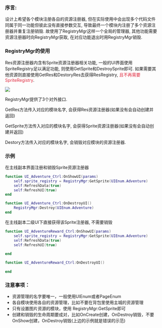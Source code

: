 ### 序言: 
设计上希望各个模块注册各自的资源注册器, 但在实际使用中会出现多个代码文件同属于同一功能但彼此没有直接参数交互, 导致最终一个模块内注册了多个资源注册器并重复注册销毁. 故使用了RegistryMgr这样一个全局的管理器, 其他功能需要资源注册器时向RegistryMgr获取, 在对应功能退出时用RegistryMgr销毁. 

### RegistryMgr的使用
Res资源注册器内含有Sprite资源注册器相关功能, 一般的UI界面使用SpriteRegistry足以满足功能, 则使用GetSprite和DestroySprite即可. 如果需要其他资源则直接使用GetRes和DestoryRes去获得ResRegistry, <font style="color:#DF2A3F;">且不再需要SpriteRegistry</font>. 

![](https://cdn.nlark.com/yuque/0/2024/png/43288772/1714119104321-7159031d-1757-47fa-9032-ace761b60d90.png)

RegistryMgr提供了3个对外接口. 

GetRes方法传入对应的模块名字, 会获得Res资源注册器(如果没有会自动创建并返回)

GetSprite方法传入对应的模块名字, 会获得Sprite资源注册器(如果没有会自动创建并返回)

Destory方法传入对应的模块名字, 会销毁对应模块的资源注册器. 

### 示例
在主线副本界面注册和销毁Sprite资源注册器

```lua
function UI_Adventure_Ctrl:OnShowUI(params)
    self.sprite_registry = RegistryMgr:GetSprite(UIEnum.Adventure)
    self:RefreshData(true)
    self:RefreshUI(true)
end

function UI_Adventure_Ctrl:OnDestroyUI()
    RegistryMgr:Destroy(UIEnum.Adventure)
end
```

在主线副本二级UI下直接获得该Sprite注册器, 不需要销毁

```lua
function UI_AdventureReward_Ctrl:OnShowUI(params)
    self.sprite_registry = RegistryMgr:GetSprite(UIEnum.Adventure)
    self:RefreshData(true)
    self:RefreshUI(true)
    
end

function UI_AdventureReward_Ctrl:OnDestroyUI()
    
end
```



### 注意事项：
+ 资源管理的名字要唯一，一般使用UIEnum或者PageEnum
+ 各自模块使用各自的资源管理，比如不要在背包里使用主城的资源管理
+ 只有设置图片资源的模块，使用 RegistryMgr:GetSprite即可
+ 创建和销毁的生命周期要成对，比如OnCreate创建，OnDestroy销毁，不要OnShow创建，OnDestroy销毁(上边的示例就是错误的示范)

